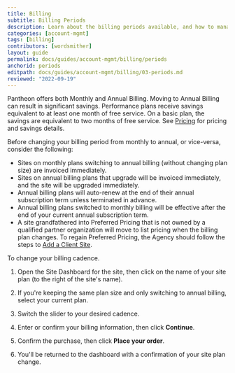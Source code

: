 ```yaml
---
title: Billing
subtitle: Billing Periods
description: Learn about the billing periods available, and how to manage a subscription.
categories: [account-mgmt]
tags: [billing]
contributors: [wordsmither]
layout: guide
permalink: docs/guides/account-mgmt/billing/periods
anchorid: periods
editpath: docs/guides/account-mgmt/billing/03-periods.md
reviewed: "2022-09-19"
---
```



Pantheon offers both Monthly and Annual Billing. Moving to Annual Billing can result in significant savings. Performance plans receive savings equivalent to at least one month of free service. On a basic plan, the savings are equivalent to two months of free service. See [Pricing](/guides/account-mgmt/plans/pricing) for pricing and savings details.

Before changing your billing period from monthly to annual, or vice-versa, consider the following:

 - Sites on monthly plans switching to annual billing (without changing plan size) are invoiced immediately.
 - Sites on annual billing plans that upgrade will be invoiced immediately, and the site will be upgraded immediately.
 - Annual billing plans will auto-renew at the end of their annual subscription term unless terminated in advance.
 - Annual billing plans switched to monthly billing will be effective after the end of your current annual subscription term.
 - A site grandfathered into Preferred Pricing that is not owned by a qualified partner organization will move to list pricing when the billing plan changes. To regain Preferred Pricing, the Agency should follow the steps to [Add a Client Site](/docs/guides/account-mgmt/workspace-sites-teams/sites#create-a-site).

To change your billing cadence.

1. Open the Site Dashboard for the site, then click on the name of your site plan (to the right of the site's name).

2. If you're keeping the same plan size and only switching to annual billing, select your current plan.

3. Switch the slider to your desired cadence.

4. Enter or confirm your billing information, then click **Continue**.

5. Confirm the purchase, then click **Place your order**.

6. You'll be returned to the dashboard with a confirmation of your site plan change.
